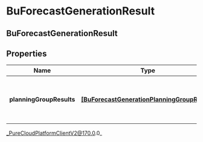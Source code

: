 # BuForecastGenerationResult

## BuForecastGenerationResult

## Properties

|Name | Type | Description | Notes|
|------------ | ------------- | ------------- | -------------|
| **planningGroupResults** | [**[BuForecastGenerationPlanningGroupResult]**]([BuForecastGenerationPlanningGroupResult]) | Generation results, broken down by planning group | [optional] |



_PureCloudPlatformClientV2@170.0.0_
